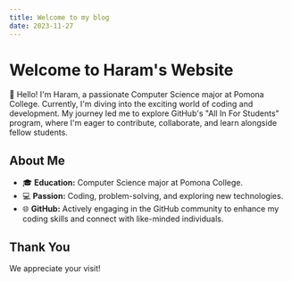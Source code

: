 ```yaml
---
title: Welcome to my blog
date: 2023-11-27
---
```


# Welcome to Haram's Website

👋 Hello! I'm Haram, a passionate Computer Science major at Pomona College. Currently, I'm diving into the exciting world of coding and development. My journey led me to explore GitHub's "All In For Students" program, where I'm eager to contribute, collaborate, and learn alongside fellow students.

## About Me

- 🎓 **Education:** Computer Science major at Pomona College.
- 💻 **Passion:** Coding, problem-solving, and exploring new technologies.
- 🌐 **GitHub:** Actively engaging in the GitHub community to enhance my coding skills and connect with like-minded individuals.
  

## Thank You

We appreciate your visit!
